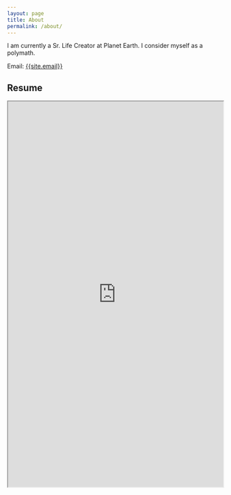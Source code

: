 ```yaml
---
layout: page
title: About
permalink: /about/
---
```

<p>
I am currently a Sr. Life Creator at Planet Earth. I consider myself as a polymath. 
</p>

Email: <a href="mailto:{{site.email}}?Subject=From Blog Site:">{{site.email}}</a>

## Resume
<iframe src="https://docs.google.com/document/d/e/2PACX-1vS8v837Zqv6F0ClZZijjrK_K1FJ7ArEO7ILJsg-KQCmAh8TPqS3-_3hvrvaFjmtiZcztk_jZhns62ha/pub" width="100%" height="900"></iframe>
